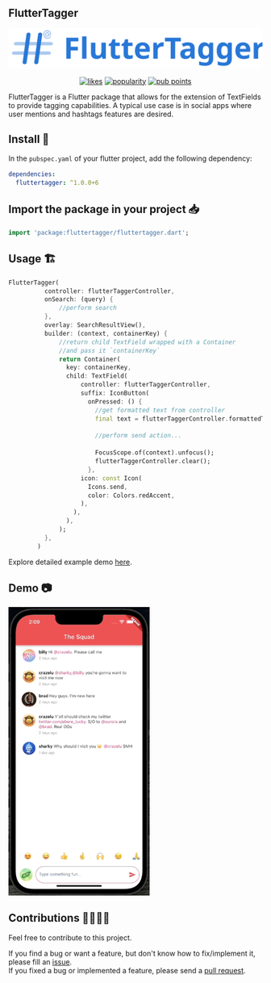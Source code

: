 ## FlutterTagger

<p align="center">
  <img src="https://raw.githubusercontent.com/crazelu/fluttertagger/main/assets/fluttertagger_banner.svg" max-height="100" alt="FlutterTagger" />
</p>

<p align="center">
  <a href="https://pub.dev/packages/fluttertagger/score"><img src="https://img.shields.io/pub/likes/fluttertagger" alt="likes"></a>
  <a href="https://pub.dev/packages/fluttertagger/score"><img src="https://img.shields.io/pub/popularity/fluttertagger" alt="popularity"></a>
  <a href="https://pub.dev/packages/fluttertagger/score"><img src="https://img.shields.io/pub/points/fluttertagger" alt="pub points"></a>
</p>

FlutterTagger is a Flutter package that allows for the extension of TextFields to provide tagging capabilities. A typical use case is in social apps where user mentions and hashtags features are desired.

## Install 🚀

In the `pubspec.yaml` of your flutter project, add the following dependency:

```yaml
dependencies:
  fluttertagger: ^1.0.0+6
```

## Import the package in your project 📥

```dart
import 'package:fluttertagger/fluttertagger.dart';
```

## Usage 🏗️

```dart
FlutterTagger(
          controller: flutterTaggerController,
          onSearch: (query) {
              //perform search
          },
          overlay: SearchResultView(),
          builder: (context, containerKey) {
              //return child TextField wrapped with a Container
              //and pass it `containerKey`
              return Container(
                key: containerKey,
                child: TextField(
                    controller: flutterTaggerController,
                    suffix: IconButton(
                      onPressed: () {
                        //get formatted text from controller
                        final text = flutterTaggerController.formattedText;

                        //perform send action...

                        FocusScope.of(context).unfocus();
                        flutterTaggerController.clear();
                      },
                    icon: const Icon(
                      Icons.send,
                      color: Colors.redAccent,
                    ),
                  ),
                ),
              );
          },
        )
```


Explore detailed example demo [here](https://github.com/Crazelu/fluttertagger/tree/main/example).

## Demo 📷

<img src="https://raw.githubusercontent.com/Crazelu/fluttertagger/main/assets/fluttertagger.gif" width="280" alt="Example demo"> 

## Contributions 🫱🏾‍🫲🏼

Feel free to contribute to this project.

If you find a bug or want a feature, but don't know how to fix/implement it, please fill an [issue](https://github.com/Crazelu/fluttertagger/issues).  
If you fixed a bug or implemented a feature, please send a [pull request](https://github.com/Crazelu/fluttertagger/pulls).
